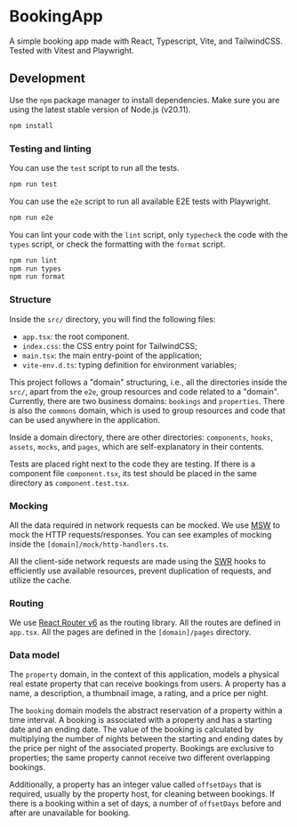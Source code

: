 # BookingApp

A simple booking app made with React, Typescript, Vite, and TailwindCSS.
Tested with Vitest and Playwright.

## Development

Use the `npm` package manager to install dependencies. Make sure you are using
the latest stable version of Node.js (v20.11).

```bash
npm install
```

### Testing and linting

You can use the `test` script to run all the tests.

```bash
npm run test
```

You can use the `e2e` script to run all available E2E tests with Playwright.

```bash
npm run e2e
```

You can lint your code with the `lint` script, only `typecheck` the code with
the `types` script, or check the formatting with the `format` script.

```bash
npm run lint
npm run types
npm run format
```

### Structure

Inside the `src/` directory, you will find the following files:

- `app.tsx`: the root component.
- `index.css`: the CSS entry point for TailwindCSS;
- `main.tsx`: the main entry-point of the application;
- `vite-env.d.ts`: typing definition for environment variables;

This project follows a "domain" structuring, i.e., all the directories inside
the `src/`, apart from the `e2e`, group resources and code related to a
"domain". Currently, there are two business domains: `bookings` and
`properties`. There is also the `commons` domain, which is used to group
resources and code that can be used anywhere in the application.

Inside a domain directory, there are other directories: `components`, `hooks`, `assets`, `mocks`, and `pages`, which are self-explanatory in their contents.

Tests are placed right next to the code they are testing. If there is a
component file `component.tsx`, its test should be placed in the same directory
as `component.test.tsx`.

### Mocking

All the data required in network requests can be mocked. We use
[MSW](https://mswjs.io/) to mock the HTTP requests/responses. You can see
examples of mocking inside the `[domain]/mock/http-handlers.ts`.

All the client-side network requests are made using the
[SWR](https://swr.vercel.app/) hooks to efficiently use available resources, prevent duplication of requests, and utilize the cache.

### Routing

We use [React Router v6](https://reactrouter.com/en/main) as the routing
library. All the routes are defined in `app.tsx`. All the pages are defined in
the `[domain]/pages` directory.

### Data model

The `property` domain, in the context of this application, models a physical
real estate property that can receive bookings from users. A property has a
name, a description, a thumbnail image, a rating, and a price per night.

The `booking` domain models the abstract reservation of a property within a
time interval. A booking is associated with a property and has a starting date
and an ending date. The value of the booking is calculated by multiplying the
number of nights between the starting and ending dates by the price per night
of the associated property. Bookings are exclusive to properties; the same
property cannot receive two different overlapping bookings.

Additionally, a property has an integer value called `offsetDays` that is
required, usually by the property host, for cleaning between bookings. If there
is a booking within a set of days, a number of `offsetDays` before and after
are unavailable for booking.

